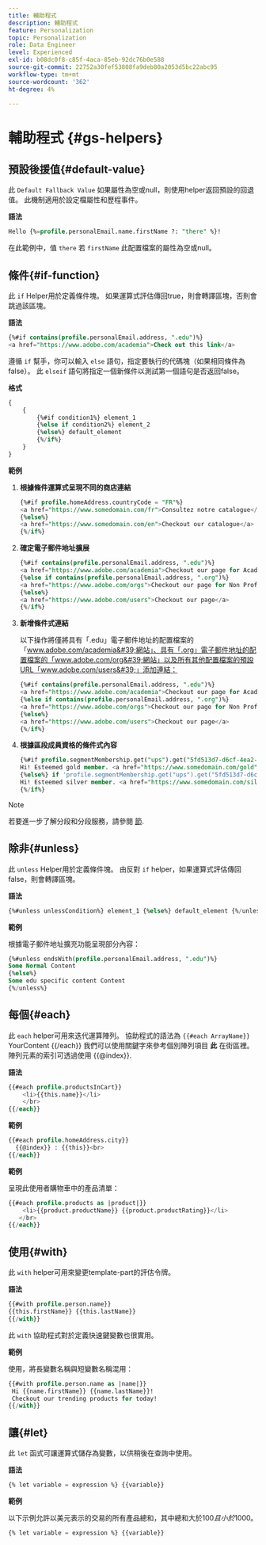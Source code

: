 ```yaml
---
title: 輔助程式
description: 輔助程式
feature: Personalization
topic: Personalization
role: Data Engineer
level: Experienced
exl-id: b08dc0f8-c85f-4aca-85eb-92dc76b0e588
source-git-commit: 22752a30fef53808fa9deb80a2053d5bc22abc95
workflow-type: tm+mt
source-wordcount: '362'
ht-degree: 4%

---
```


# 輔助程式 {#gs-helpers}

## 預設後援值{#default-value}

此 `Default Fallback Value` 如果屬性為空或null，則使用helper返回預設的回退值。 此機制適用於設定檔屬性和歷程事件。

**語法**

```sql
Hello {%=profile.personalEmail.name.firstName ?: "there" %}!
```

在此範例中，值 `there` 若 `firstName` 此配置檔案的屬性為空或null。

## 條件{#if-function}

此 `if` Helper用於定義條件塊。
如果運算式評估傳回true，則會轉譯區塊，否則會跳過該區塊。

**語法**

```sql
{%#if contains(profile.personalEmail.address, ".edu")%}
<a href="https://www.adobe.com/academia">Check out this link</a>
```

遵循 `if` 幫手，你可以輸入 `else` 語句，指定要執行的代碼塊（如果相同條件為false）。
此 `elseif` 語句將指定一個新條件以測試第一個語句是否返回false。


**格式**

```sql
{
    {
        {%#if condition1%} element_1 
        {%else if condition2%} element_2 
        {%else%} default_element 
        {%/if%}
    }
}
```

**範例**

1. **根據條件運算式呈現不同的商店連結**

   ```sql
   {%#if profile.homeAddress.countryCode = "FR"%}
   <a href="https://www.somedomain.com/fr">Consultez notre catalogue</a>
   {%else%}
   <a href="https://www.somedomain.com/en">Checkout our catalogue</a>
   {%/if%}
   ```

1. **確定電子郵件地址擴展**

   ```sql
   {%#if contains(profile.personalEmail.address, ".edu")%}
   <a href="https://www.adobe.com/academia">Checkout our page for Academia personals</a>
   {%else if contains(profile.personalEmail.address, ".org")%}
   <a href="https://www.adobe.com/orgs">Checkout our page for Non Profits</a>
   {%else%}
   <a href="https://www.adobe.com/users">Checkout our page</a>
   {%/if%}
   ```

1. **新增條件式連結**

   以下操作將僅將具有「.edu」電子郵件地址的配置檔案的「www.adobe.com/academia&#39;網站」、具有「.org」電子郵件地址的配置檔案的「www.adobe.com/org&#39;網站」以及所有其他配置檔案的預設URL「www.adobe.com/users&#39;」添加連結：

   ```sql
   {%#if contains(profile.personalEmail.address, ".edu")%}
   <a href="https://www.adobe.com/academia">Checkout our page for Academia personals</a>
   {%else if contains(profile.personalEmail.address, ".org")%}
   <a href="https://www.adobe.com/orgs">Checkout our page for Non Profits</a>
   {%else%}
   <a href="https://www.adobe.com/users">Checkout our page</a>
   {%/if%}
   ```

1. **根據區段成員資格的條件式內容**

   ```sql
   {%#if profile.segmentMembership.get("ups").get("5fd513d7-d6cf-4ea2-856a-585150041a8b").status = "existing"%}
   Hi! Esteemed gold member. <a href="https://www.somedomain.com/gold">Checkout your exclusive perks </a>
   {%else%} if 'profile.segmentMembership.get("ups").get("5fd513d7-d6cf-4ea2-856a-585150041a8c").status = "existing"'%}
   Hi! Esteemed silver member. <a href="https://www.somedomain.com/silver">Checkout your exclusive perks </a>
   {%/if%}
   ```

>[!NOTE]
>
>若要進一步了解分段和分段服務，請參閱 [節](../../segment/about-segments.md).


## 除非{#unless}

此 `unless` Helper用於定義條件塊。 由反對 `if`  helper，如果運算式評估傳回false，則會轉譯區塊。

**語法**

```sql
{%#unless unlessCondition%} element_1 {%else%} default_element {%/unless%}
```

**範例**

根據電子郵件地址擴充功能呈現部分內容：

```sql
{%#unless endsWith(profile.personalEmail.address, ".edu")%}
Some Normal Content
{%else%}
Some edu specific content Content
{%/unless%}
```

## 每個{#each}

此 `each` helper可用來迭代運算陣列。
協助程式的語法為 ```{{#each ArrayName}}``` YourContent {{/each}}
我們可以使用關鍵字來參考個別陣列項目 **此** 在街區裡。 陣列元素的索引可透過使用 {{@index}}.

**語法**

```sql
{{#each profile.productsInCart}}
    <li>{{this.name}}</li>
    </br>
{{/each}}
```

**範例**

```sql
{{#each profile.homeAddress.city}}
  {{@index}} : {{this}}<br>
{{/each}}
```

**範例**

呈現此使用者購物車中的產品清單：

```sql
{{#each profile.products as |product|}}
    <li>{{product.productName}} {{product.productRating}}</li>
   </br>
{{/each}}
```

## 使用{#with}

此 `with` helper可用來變更template-part的評估令牌。

**語法**

```sql
{{#with profile.person.name}}
{{this.firstName}} {{this.lastName}}
{{/with}}
```

此 `with` 協助程式對於定義快速鍵變數也很實用。

**範例**

使用，將長變數名稱與短變數名稱混用：

```sql
{{#with profile.person.name as |name|}}
 Hi {{name.firstName}} {{name.lastName}}!
 Checkout our trending products for today!
{{/with}}
```

## 讓{#let}

此 `let` 函式可讓運算式儲存為變數，以供稍後在查詢中使用。

**語法**

```sql
{% let variable = expression %} {{variable}}
```

**範例**

以下示例允許以美元表示的交易的所有產品總和，其中總和大於$100且小於$1000。

```sql
{% let variable = expression %} {{variable}}
```
